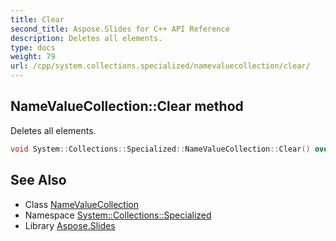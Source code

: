 ```yaml
---
title: Clear
second_title: Aspose.Slides for C++ API Reference
description: Deletes all elements.
type: docs
weight: 79
url: /cpp/system.collections.specialized/namevaluecollection/clear/
---
```

## NameValueCollection::Clear method


Deletes all elements.

```cpp
void System::Collections::Specialized::NameValueCollection::Clear() override
```

## See Also

* Class [NameValueCollection](../)
* Namespace [System::Collections::Specialized](../../)
* Library [Aspose.Slides](../../../)
